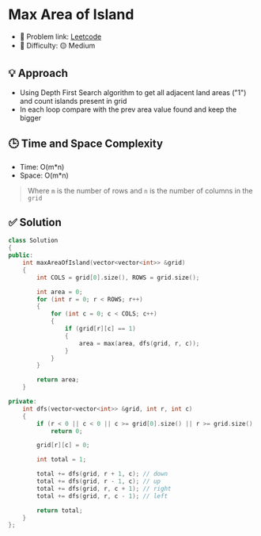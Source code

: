 # Max Area of Island

- 🧩 Problem link: [Leetcode](https://leetcode.com/problems/max-area-of-island)
- 🚦 Difficulty: 🟡 Medium

## 💡 Approach

- Using Depth First Search algorithm to get all adjacent land areas ("1") and count islands present in grid
- In each loop compare with the prev area value found and keep the bigger

## 🕒 Time and Space Complexity

- Time: O(m\*n)
- Space: O(m\*n)

> Where `m` is the number of rows and `n` is the number of columns in the `grid`

## ✅ Solution

```cpp
class Solution
{
public:
    int maxAreaOfIsland(vector<vector<int>> &grid)
    {
        int COLS = grid[0].size(), ROWS = grid.size();

        int area = 0;
        for (int r = 0; r < ROWS; r++)
        {
            for (int c = 0; c < COLS; c++)
            {
                if (grid[r][c] == 1)
                {
                    area = max(area, dfs(grid, r, c));
                }
            }
        }

        return area;
    }

private:
    int dfs(vector<vector<int>> &grid, int r, int c)
    {
        if (r < 0 || c < 0 || c >= grid[0].size() || r >= grid.size() || grid[r][c] == 0)
            return 0;

        grid[r][c] = 0;

        int total = 1;

        total += dfs(grid, r + 1, c); // down
        total += dfs(grid, r - 1, c); // up
        total += dfs(grid, r, c + 1); // right
        total += dfs(grid, r, c - 1); // left

        return total;
    }
};
```
